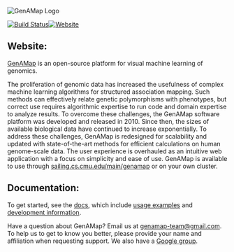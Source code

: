![GenAMap Logo](http://daniellehu.com/photos/flat/genamap.png)

[![Build Status](http://ec2-52-201-224-46.compute-1.amazonaws.com:8080/buildStatus/icon?job=GenAMap_Master)](http://ec2-52-201-224-46.compute-1.amazonaws.com:8080/job/GenAMap_Master/)[![Website](https://img.shields.io/website-up-down-green-red/http/genamap.github.io.svg)](http://sailing.cs.cmu.edu/main/genamap)

## Website:
[GenAMap](http://www.sailing.cs.cmu.edu/main/genamap/) is an open-source platform for visual machine learning of genomics.

The proliferation of genomic data has increased the usefulness of complex machine learning algorithms for structured association mapping. Such methods can effectively relate genetic polymorphisms with phenotypes, but correct use requires algorithmic expertise to run code and domain expertise to analyze results. To overcome these challenges, the GenAMap software platform was developed and released in 2010. Since then, the sizes of available biological data have continued to increase exponentially. To address these challenges, GenAMap is redesigned for scalability and updated with state-of-the-art methods for efficient calculations on human genome-scale data. The user experience is overhauled as an intuitive web application with a focus on simplicity and ease of use. GenAMap is available to use through [sailing.cs.cmu.edu/main/genamap](sailing.cs.cmu.edu/main/genamap) or on your own cluster.


## Documentation:
To get started, see the [docs](https://github.com/blengerich/GenAMap/tree/master/Documentation), which include [usage examples](https://github.com/blengerich/GenAMap/tree/master/Documentation/) and [development information](https://github.com/blengerich/GenAMap/tree/master/Documentation/Development).

Have a question about GenAMap? Email us at genamap-team@gmail.com. To help us to get to know you better, please provide your name and affiliation when requesting support. We also have a [Google group](https://groups.google.com/forum/#!forum/genamap-users).
